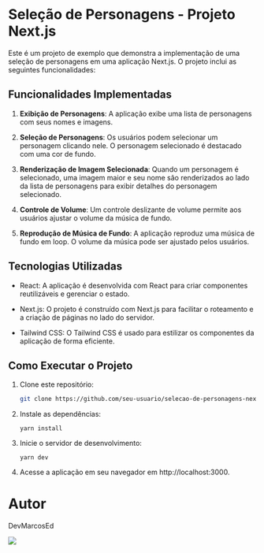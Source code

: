 # Seleção de Personagens - Projeto Next.js

Este é um projeto de exemplo que demonstra a implementação de uma seleção de personagens em uma aplicação Next.js. O projeto inclui as seguintes funcionalidades:

## Funcionalidades Implementadas

1. **Exibição de Personagens**: A aplicação exibe uma lista de personagens com seus nomes e imagens.

2. **Seleção de Personagens**: Os usuários podem selecionar um personagem clicando nele. O personagem selecionado é destacado com uma cor de fundo.

3. **Renderização de Imagem Selecionada**: Quando um personagem é selecionado, uma imagem maior e seu nome são renderizados ao lado da lista de personagens para exibir detalhes do personagem selecionado.

4. **Controle de Volume**: Um controle deslizante de volume permite aos usuários ajustar o volume da música de fundo.

5. **Reprodução de Música de Fundo**: A aplicação reproduz uma música de fundo em loop. O volume da música pode ser ajustado pelos usuários.

## Tecnologias Utilizadas

- React: A aplicação é desenvolvida com React para criar componentes reutilizáveis e gerenciar o estado.

- Next.js: O projeto é construído com Next.js para facilitar o roteamento e a criação de páginas no lado do servidor.

- Tailwind CSS: O Tailwind CSS é usado para estilizar os componentes da aplicação de forma eficiente.

## Como Executar o Projeto

1. Clone este repositório:

   ```bash
   git clone https://github.com/seu-usuario/selecao-de-personagens-nextjs.git
2. Instale as dependências:

       yarn install

3. Inicie o servidor de desenvolvimento:

       yarn dev

4. Acesse a aplicação em seu navegador em http://localhost:3000.

# Autor

DevMarcosEd

<img src="./public/character-selection.png">